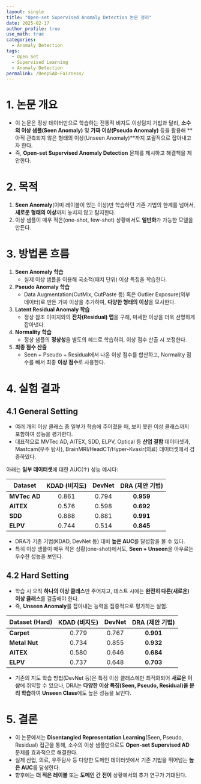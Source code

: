 ```yaml
---
layout: single
title: "Open-set Supervised Anomaly Detection 논문 정리"
date: 2025-02-17
author_profile: true
use_math: true
categories:
  - Anomaly Detection
tags:
  - Open Set
  - Supervised Learning
  - Anomaly Detection
permalink: /DeepSAD-Fairness/
---
```


# 1. 논문 개요
- 이 논문은 정상 데이터만으로 학습하는 전통적 비지도 이상탐지 기법과 달리, **소수의 이상 샘플(Seen Anomaly)** 및 **가짜 이상(Pseudo Anomaly)** 등을 활용해 **아직 관측되지 않은 형태의 이상(Unseen Anomaly)**까지 포괄적으로 잡아내고자 한다.  
- 즉, **Open-set Supervised Anomaly Detection** 문제를 제시하고 해결책을 제안한다.

# 2. 목적
1. **Seen Anomaly**(이미 레이블이 있는 이상)만 학습하던 기존 기법의 한계를 넘어서, **새로운 형태의 이상**까지 놓치지 않고 탐지한다.  
2. 이상 샘플이 매우 적은(one-shot, few-shot) 상황에서도 **일반화**가 가능한 모델을 만든다.

# 3. 방법론 흐름
1. **Seen Anomaly 학습**  
   - 실제 이상 샘플을 이용해 국소적(패치 단위) 이상 특징을 학습한다.  
2. **Pseudo Anomaly 학습**  
   - Data Augmentation(CutMix, CutPaste 등) 혹은 Outlier Exposure(외부 데이터)로 만든 가짜 이상을 추가하여, **다양한 형태의 이상**을 모사한다.  
3. **Latent Residual Anomaly 학습**  
   - 정상 참조 이미지와의 **잔차(Residual) 맵**을 구해, 미세한 이상을 더욱 선명하게 잡아낸다.  
4. **Normality 학습**  
   - 정상 샘플의 **정상성**을 별도의 헤드로 학습하여, 이상 점수 산출 시 보정한다.  
5. **최종 점수 산출**  
   - Seen + Pseudo + Residual에서 나온 이상 점수를 합산하고, Normality 점수를 빼서 최종 **이상 점수**로 사용한다.

# 4. 실험 결과

## 4.1 General Setting
- 여러 개의 이상 클래스 중 일부가 학습에 주어졌을 때, 보지 못한 이상 클래스까지 포함하여 성능을 평가한다.  
- 대표적으로 MVTec AD, AITEX, SDD, ELPV, Optical 등 **산업 결함** 데이터셋과, Mastcam(우주 탐사), BrainMRI/HeadCT/Hyper-Kvasir(의료) 데이터셋에서 검증하였다.

아래는 **일부 데이터셋**에 대한 AUC(↑) 성능 예시다:

| Dataset    | KDAD (비지도) | DevNet | DRA (제안 기법) |
|------------|:-------------:|:------:|:---------------:|
| **MVTec AD**  | 0.861        | 0.794  | **0.959**       |
| **AITEX**     | 0.576        | 0.598  | **0.692**       |
| **SDD**       | 0.888        | 0.881  | **0.991**       |
| **ELPV**      | 0.744        | 0.514  | **0.845**       |

- DRA가 기존 기법(KDAD, DevNet 등) 대비 **높은 AUC**를 달성함을 볼 수 있다.  
- 특히 이상 샘플이 매우 적은 상황(one-shot)에서도, **Seen + Unseen**을 아우르는 우수한 성능을 보인다.

## 4.2 Hard Setting
- 학습 시 오직 **하나의 이상 클래스**만 주어지고, 테스트 시에는 **완전히 다른(새로운) 이상 클래스**를 검출해야 한다.  
- 즉, **Unseen Anomaly**를 잡아내는 능력을 집중적으로 평가하는 실험.

| Dataset (Hard) | KDAD (비지도) | DevNet | DRA (제안 기법) |
|----------------|:-------------:|:------:|:---------------:|
| **Carpet**     | 0.779         | 0.767  | **0.901**       |
| **Metal Nut**  | 0.734         | 0.855  | **0.932**       |
| **AITEX**      | 0.580         | 0.646  | **0.684**       |
| **ELPV**       | 0.737         | 0.648  | **0.703**       |

- 기존의 지도 학습 방법(DevNet 등)은 특정 이상 클래스에만 최적화되어 **새로운 이상**에 취약할 수 있으나, DRA는 **다양한 이상 특징(Seen, Pseudo, Residual)을 분리 학습**하여 **Unseen Class**에도 높은 성능을 보인다.

# 5. 결론
- 이 논문에서는 **Disentangled Representation Learning**(Seen, Pseudo, Residual) 접근을 통해, 소수의 이상 샘플만으로도 **Open-set Supervised AD** 문제를 효과적으로 해결한다.
- 실제 산업, 의료, 우주탐사 등 다양한 도메인 데이터셋에서 기존 기법을 뛰어넘는 **높은 AUC**를 달성한다.
- 향후에는 **더 적은 레이블** 또는 **도메인 간 전이** 상황에서의 추가 연구가 기대된다.